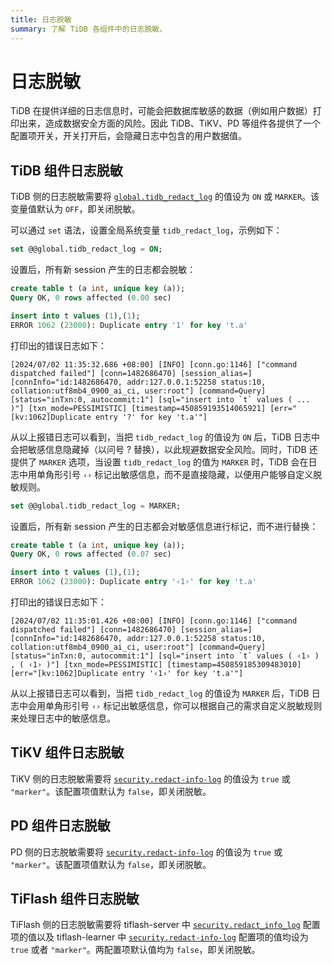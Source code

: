 ```yaml
---
title: 日志脱敏
summary: 了解 TiDB 各组件中的日志脱敏。
---
```


# 日志脱敏

TiDB 在提供详细的日志信息时，可能会把数据库敏感的数据（例如用户数据）打印出来，造成数据安全方面的风险。因此 TiDB、TiKV、PD 等组件各提供了一个配置项开关，开关打开后，会隐藏日志中包含的用户数据值。

## TiDB 组件日志脱敏

TiDB 侧的日志脱敏需要将 [`global.tidb_redact_log`](/system-variables.md#tidb_redact_log) 的值设为 `ON` 或 `MARKER`。该变量值默认为 `OFF`，即关闭脱敏。

可以通过 `set` 语法，设置全局系统变量 `tidb_redact_log`，示例如下：

```sql
set @@global.tidb_redact_log = ON;
```

设置后，所有新 session 产生的日志都会脱敏：

```sql
create table t (a int, unique key (a));
Query OK, 0 rows affected (0.00 sec)

insert into t values (1),(1);
ERROR 1062 (23000): Duplicate entry '1' for key 't.a'
```

打印出的错误日志如下：

```
[2024/07/02 11:35:32.686 +08:00] [INFO] [conn.go:1146] ["command dispatched failed"] [conn=1482686470] [session_alias=] [connInfo="id:1482686470, addr:127.0.0.1:52258 status:10, collation:utf8mb4_0900_ai_ci, user:root"] [command=Query] [status="inTxn:0, autocommit:1"] [sql="insert into `t` values ( ... )"] [txn_mode=PESSIMISTIC] [timestamp=450859193514065921] [err="[kv:1062]Duplicate entry '?' for key 't.a'"]
```

从以上报错日志可以看到，当把 `tidb_redact_log` 的值设为 `ON` 后，TiDB 日志中会把敏感信息隐藏掉（以问号 ? 替换），以此规避数据安全风险。同时，TiDB 还提供了 `MARKER` 选项，当设置 `tidb_redact_log` 的值为 `MARKER` 时，TiDB 会在日志中用单角形引号 `‹›` 标记出敏感信息，而不是直接隐藏，以便用户能够自定义脱敏规则。

```sql
set @@global.tidb_redact_log = MARKER;
```

设置后，所有新 session 产生的日志都会对敏感信息进行标记，而不进行替换：

```sql
create table t (a int, unique key (a));
Query OK, 0 rows affected (0.07 sec)

insert into t values (1),(1);
ERROR 1062 (23000): Duplicate entry '‹1›' for key 't.a'
```

打印出的错误日志如下：

```
[2024/07/02 11:35:01.426 +08:00] [INFO] [conn.go:1146] ["command dispatched failed"] [conn=1482686470] [session_alias=] [connInfo="id:1482686470, addr:127.0.0.1:52258 status:10, collation:utf8mb4_0900_ai_ci, user:root"] [command=Query] [status="inTxn:0, autocommit:1"] [sql="insert into `t` values ( ‹1› ) , ( ‹1› )"] [txn_mode=PESSIMISTIC] [timestamp=450859185309483010] [err="[kv:1062]Duplicate entry '‹1›' for key 't.a'"]
```

从以上报错日志可以看到，当把 `tidb_redact_log` 的值设为 `MARKER` 后，TiDB 日志中会用单角形引号 `‹›` 标记出敏感信息，你可以根据自己的需求自定义脱敏规则来处理日志中的敏感信息。

## TiKV 组件日志脱敏

TiKV 侧的日志脱敏需要将 [`security.redact-info-log`](/tikv-configuration-file.md#redact-info-log-从-v408-版本开始引入) 的值设为 `true` 或 `"marker"`。该配置项值默认为 `false`，即关闭脱敏。

## PD 组件日志脱敏

PD 侧的日志脱敏需要将 [`security.redact-info-log`](/pd-configuration-file.md#redact-info-log-从-v50-版本开始引入) 的值设为 `true` 或 `"marker"`。该配置项值默认为 `false`，即关闭脱敏。

## TiFlash 组件日志脱敏

TiFlash 侧的日志脱敏需要将 tiflash-server 中 [`security.redact_info_log`](/tiflash/tiflash-configuration.md#配置文件-tiflashtoml) 配置项的值以及 tiflash-learner 中 [`security.redact-info-log`](/tiflash/tiflash-configuration.md#配置文件-tiflash-learnertoml) 配置项的值均设为 `true` 或者 `"marker"`。两配置项默认值均为 `false`，即关闭脱敏。
